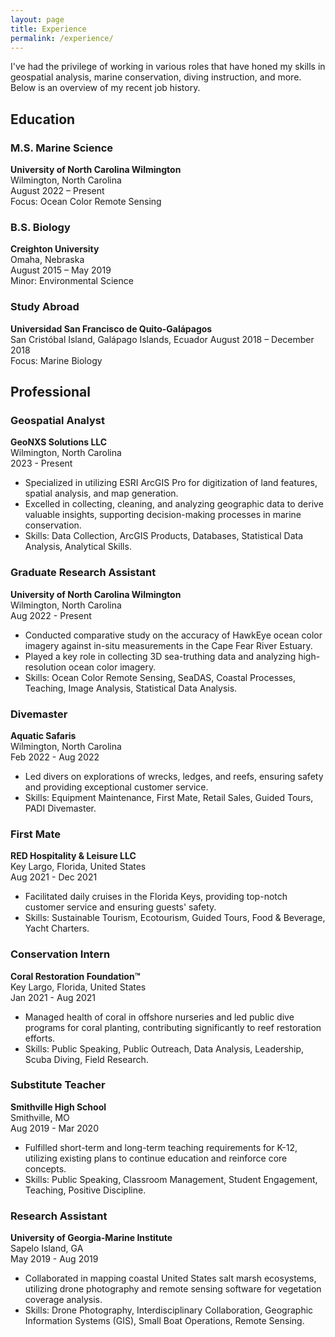 ```yaml
---
layout: page
title: Experience
permalink: /experience/
---
```


I've had the privilege of working in various roles that have honed my skills in geospatial analysis, marine conservation, diving instruction, and more. Below is an overview of my recent job history.

## Education

### M.S. Marine Science
**University of North Carolina Wilmington**  
Wilmington, North Carolina  
August 2022 – Present  
Focus: Ocean Color Remote Sensing

### B.S. Biology
**Creighton University**  
Omaha, Nebraska  
August 2015 – May 2019  
Minor: Environmental Science

### Study Abroad
**Universidad San Francisco de Quito-Galápagos**   
San Cristóbal Island, Galápago Islands, Ecuador
August 2018 – December 2018  
Focus: Marine Biology  

## Professional

### Geospatial Analyst
**GeoNXS Solutions LLC**  
Wilmington, North Carolina  
2023 - Present  

- Specialized in utilizing ESRI ArcGIS Pro for digitization of land features, spatial analysis, and map generation.
- Excelled in collecting, cleaning, and analyzing geographic data to derive valuable insights, supporting decision-making processes in marine conservation.
- Skills: Data Collection, ArcGIS Products, Databases, Statistical Data Analysis, Analytical Skills.

### Graduate Research Assistant
**University of North Carolina Wilmington**  
Wilmington, North Carolina  
Aug 2022 - Present

- Conducted comparative study on the accuracy of HawkEye ocean color imagery against in-situ measurements in the Cape Fear River Estuary.
- Played a key role in collecting 3D sea-truthing data and analyzing high-resolution ocean color imagery.
- Skills: Ocean Color Remote Sensing, SeaDAS, Coastal Processes, Teaching, Image Analysis, Statistical Data Analysis.

### Divemaster
**Aquatic Safaris**  
Wilmington, North Carolina  
Feb 2022 - Aug 2022

- Led divers on explorations of wrecks, ledges, and reefs, ensuring safety and providing exceptional customer service.
- Skills: Equipment Maintenance, First Mate, Retail Sales, Guided Tours, PADI Divemaster.

### First Mate
**RED Hospitality & Leisure LLC**  
Key Largo, Florida, United States  
Aug 2021 - Dec 2021

- Facilitated daily cruises in the Florida Keys, providing top-notch customer service and ensuring guests' safety.
- Skills: Sustainable Tourism, Ecotourism, Guided Tours, Food & Beverage, Yacht Charters.

### Conservation Intern
**Coral Restoration Foundation™**  
Key Largo, Florida, United States  
Jan 2021 - Aug 2021

- Managed health of coral in offshore nurseries and led public dive programs for coral planting, contributing significantly to reef restoration efforts.
- Skills: Public Speaking, Public Outreach, Data Analysis, Leadership, Scuba Diving, Field Research.

### Substitute Teacher
**Smithville High School**  
Smithville, MO  
Aug 2019 - Mar 2020

- Fulfilled short-term and long-term teaching requirements for K-12, utilizing existing plans to continue education and reinforce core concepts.
- Skills: Public Speaking, Classroom Management, Student Engagement, Teaching, Positive Discipline.

### Research Assistant
**University of Georgia-Marine Institute**  
Sapelo Island, GA  
May 2019 - Aug 2019

- Collaborated in mapping coastal United States salt marsh ecosystems, utilizing drone photography and remote sensing software for vegetation coverage analysis.
- Skills: Drone Photography, Interdisciplinary Collaboration, Geographic Information Systems (GIS), Small Boat Operations, Remote Sensing.


